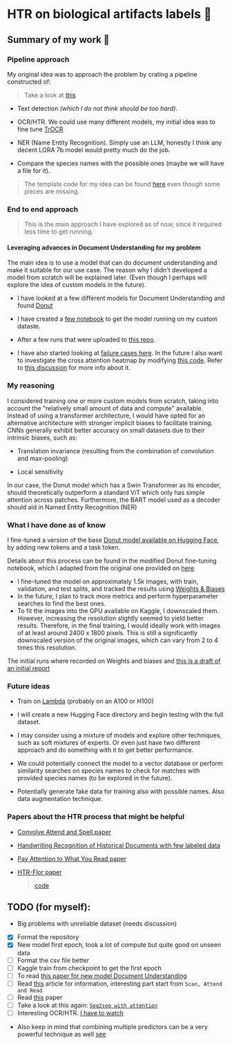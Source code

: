 # HTR on biological artifacts labels 🌱

## Summary of my work 📝

### Pipeline approach

My original idea was to approach the problem by crating a pipeline constructed of:
> Take a look at [this](https://mindee.github.io/doctr/)

- Text detection _(which I do not think should be too hard)_.

- OCR/HTR. We could use many different models, my initial idea was to fine tune [TrOCR](https://arxiv.org/pdf/2109.10282.pdf)

- NER (Name Entity Recognition). Simply use an LLM, honestly I think any decent LORA 7b model would pretty much do the job.

- Compare the species names with the possible ones (maybe we will have a file for it).

> The template code for my idea can be found [here](https://github.com/Jac-Zac/Thesis/blob/master/pipline_example/herbarium_app.py) even though some pieces are missing.

### End to end approach
> This is the main approach I have explored as of now, since it required less time to get running.

#### Leveraging advances in Document Understanding for my problem

The main idea is to use a model that can do document understanding and make it suitable for our use case. The reason why I didn't developed a model from scratch will be explained later. (Even though I perhaps will explore the idea of custom models in the future).

- I have looked at a few different models for Document Understanding and found [Donut](https://arxiv.org/pdf/2111.15664.pdf)

- I have created a [few notebook](https://github.com/Jac-Zac/Thesis/tree/master/Donut_notebooks) to get the model running on my custom dataste.

- After a few runs that were uploaded to [this repo](https://huggingface.co/Jac-Zac/thesis_test_donut).

- I have also started looking at [failure cases here](https://github.com/Jac-Zac/Thesis/blob/5bd9f8c58216e776efb6cc57b0b09665bd20a99d/inference/model_evaluation.ipynb). In the future I also want to investigate the cross attention heatmap by modifying [this code](https://github.com/Jac-Zac/Thesis/blob/master/inference/template_for_cross_attention_heatmap_and_bounding_box.ipynb). Refer to [this discussion](https://github.com/clovaai/donut/issues/45) for more info about it.

### My reasoning

I considered training one or more custom models from scratch, taking into account the "relatively small amount of data and compute" available. Instead of using a transformer architecture, I would have opted for an alternative architecture with stronger implicit biases to facilitate training. CNNs generally exhibit better accuracy on small datasets due to their intrinsic biases, such as:

- Translation invariance (resulting from the combination of convolution and max-pooling)

- Local sensitivity

In our case, the Donut model which has a Swin Transformer as its encoder, should theoretically outperform a standard ViT which only has simple attention across patches. Furthermore, the BART model used as a decoder should aid in Named Entity Recognition (NER)

### What I have done as of know

I fine-tuned a version of the base [Donut model available on Hugging Face](https://huggingface.co/docs/transformers/model_doc/donut), by adding new tokens and a task token.

Details about this process can be found in the modified Donut fine-tuning notebook, which I adapted from the original one provided on [here](https://github.com/NielsRogge/Transformers-Tutorials/blob/master/Donut/CORD/Fine_tune_Donut_on_a_custom_dataset_(CORD)_with_PyTorch_Lightning.ipynb)

- I fine-tuned the model on approximately 1.5k images, with train, validation, and test splits, and tracked the results using [Weights & Biases](https://wandb.ai)
- In the future, I plan to track more metrics and perform hyperparameter searches to find the best ones.
- To fit the images into the GPU available on Kaggle, I downscaled them. However, increasing the resolution slightly seemed to yield better results. Therefore, in the final training, I would ideally work with images of at least around 2400 x 1800 pixels. This is still a significantly downscaled version of the original images, which can vary from 2 to 4 times this resolution.

The initial runs where recorded on Weights and biases and [this is a draft of an initial report](https://api.wandb.ai/links/jac-zac/3uf34i1s)

### Future ideas

- Train on [Lambda](https://lambdalabs.com/) (probably on an A100 or H100)

- I will create a new Hugging Face directory and begin testing with the full dataset.

- I may consider using a mixture of models and explore other techniques, such as soft mixtures of experts. Or even just have two different approach and do something with it to get better performance.

- We could potentially connect the model to a vector database or perform similarity searches on species names to check for matches with provided species names (to be explored in the future).

- Potentially generate fake data for training also with possible names. Also data augmentation technique.

### Papers about the HTR process that might be helpful

- [Convolve Attend and Spell paper](https://priba.github.io/assets/publi/conf/2018_GCPR_LKang.pdf)

- [Handwriting Recognition of Historical Documents with few labeled data](https://arxiv.org/pdf/1811.07768v1.pdf)

- [Pay Attention to What You Read paper](https://arxiv.org/abs/2005.13044)

- [HTR-Flor paper](https://ieeexplore.ieee.org/document/9266005)

    > [code](https://github.com/0x454447415244/HandwritingRecognitionSystem)

## TODO (for myself):

- Big problems with unreliable dataset (needs discussion)

- [X] Format the repository
- [X] New model first epoch, took a lot of compute but quite good on unseen data
- [ ] Format the csv file better
- [ ] Kaggle train from checkpoint to get the first epoch
- [ ] To read [this paper for new model Document Understanding](https://arxiv.org/pdf/2307.02499.pdf)
- [ ] Read [this](https://nanonets.com/blog/handwritten-character-recognition/) article for information, interesting part start from `Scan, Attend and Read`
- [ ] Read [this](https://paperswithcode.com/task/handwriting-recognition) paper
- [ ] Take a look at this again: [`Seq2seq with attention`](https://jalammar.github.io/visualizing-neural-machine-translation-mechanics-of-seq2seq-models-with-attention/)
- [ ] Interesting OCR/HTR. [I have to watch](https://www.youtube.com/watch?v=8VLkaf_hGdQ)

- Also keep in mind that combining multiple predictors can be a very powerful technique as well [see](https://dl.gi.de/handle/20.500.12116/16993)
